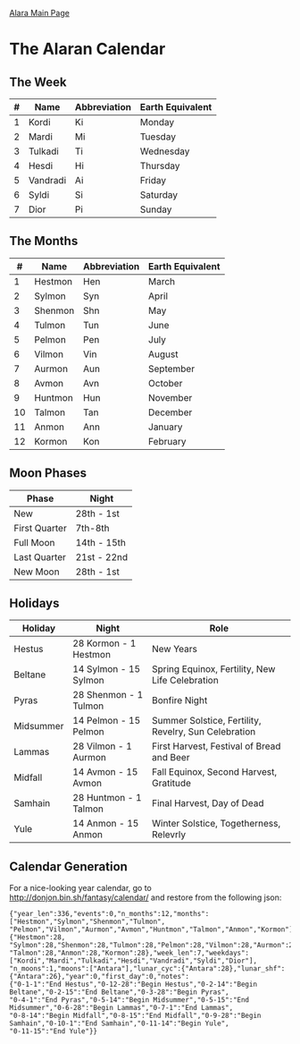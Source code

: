 [Alara Main Page](../alara)
# The Alaran Calendar

## The Week

|#| Name | Abbreviation | Earth Equivalent|
|-|-----|-----|-----|
|1| Kordi | Ki | Monday |
|2| Mardi | Mi | Tuesday |
|3| Tulkadi | Ti | Wednesday |
|4| Hesdi | Hi | Thursday |
|5| Vandradi | Ai | Friday |
|6| Syldi | Si | Saturday |
|7| Dior | Pi | Sunday |

## The Months

|#| Name | Abbreviation | Earth Equivalent |
|---|----|----|---|
|1| Hestmon | Hen | March |
|2| Sylmon | Syn | April |
|3| Shenmon | Shn | May |
|4| Tulmon | Tun | June |
|5| Pelmon | Pen | July |
|6| Vilmon | Vin | August |
|7| Aurmon | Aun | September |
|8| Avmon | Avn | October |
|9| Huntmon | Hun | November |
|10| Talmon | Tan | December |
|11| Anmon | Ann | January |
|12| Kormon | Kon | February |

## Moon Phases

| Phase | Night |
|-------|-------|
| New   | 28th - 1st |
| First Quarter | 7th-8th |
| Full Moon | 14th - 15th |
| Last Quarter | 21st - 22nd |
| New Moon | 28th - 1st |

## Holidays

| Holiday | Night | Role |
| --- | --- | --- |
| Hestus | 28 Kormon - 1 Hestmon | New Years |
| Beltane | 14 Sylmon - 15 Sylmon | Spring Equinox, Fertility, New Life Celebration |
| Pyras | 28 Shenmon - 1 Tulmon | Bonfire Night |
| Midsummer | 14 Pelmon - 15 Pelmon | Summer Solstice, Fertility, Revelry, Sun Celebration |
| Lammas | 28 Vilmon - 1 Aurmon | First Harvest, Festival of Bread and Beer |
| Midfall | 14 Avmon - 15 Avmon | Fall Equinox, Second Harvest, Gratitude |
| Samhain | 28 Huntmon - 1 Talmon | Final Harvest, Day of Dead |
| Yule | 14 Anmon - 15 Anmon | Winter Solstice, Togetherness, Relevrly | 

## Calendar Generation

For a nice-looking year calendar, go to http://donjon.bin.sh/fantasy/calendar/ and restore from the following json:

    {"year_len":336,"events":0,"n_months":12,"months":["Hestmon","Sylmon","Shenmon","Tulmon",
    "Pelmon","Vilmon","Aurmon","Avmon","Huntmon","Talmon","Anmon","Kormon"],"month_len":{"Hestmon":28,
    "Sylmon":28,"Shenmon":28,"Tulmon":28,"Pelmon":28,"Vilmon":28,"Aurmon":28,"Avmon":28,"Huntmon":28,
    "Talmon":28,"Anmon":28,"Kormon":28},"week_len":7,"weekdays":["Kordi","Mardi","Tulkadi","Hesdi","Vandradi","Syldi","Dior"],
    "n_moons":1,"moons":["Antara"],"lunar_cyc":{"Antara":28},"lunar_shf":{"Antara":26},"year":0,"first_day":0,"notes":
    {"0-1-1":"End Hestus","0-12-28":"Begin Hestus","0-2-14":"Begin Beltane","0-2-15":"End Beltane","0-3-28":"Begin Pyras",
    "0-4-1":"End Pyras","0-5-14":"Begin Midsummer","0-5-15":"End Midsummer","0-6-28":"Begin Lammas","0-7-1":"End Lammas",
    "0-8-14":"Begin Midfall","0-8-15":"End Midfall","0-9-28":"Begin Samhain","0-10-1":"End Samhain","0-11-14":"Begin Yule",
    "0-11-15":"End Yule"}}
